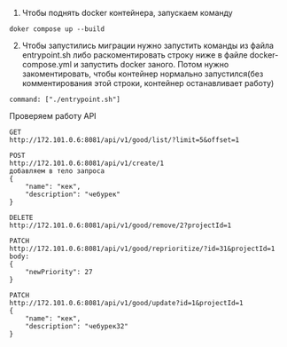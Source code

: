 1) Чтобы поднять docker контейнера, запускаем команду
```
doker compose up --build
```
2) Чтобы запустились миграции нужно запустить команды из файла entrypoint.sh
либо раскоментировать строку ниже в файле docker-compose.yml и запустить docker заного. Потом нужно закоментировать,
чтобы контейнер нормально запустился(без комментирования этой строки, контейнер останавливает работу)
```
command: ["./entrypoint.sh"]
```

Проверяем работу API
```
GET
http://172.101.0.6:8081/api/v1/good/list/?limit=5&offset=1

POST
http://172.101.0.6:8081/api/v1/create/1
добавляем в тело запроса
{
    "name": "кек",
    "description": "чебурек"
}

DELETE
http://172.101.0.6:8081/api/v1/good/remove/2?projectId=1

PATCH
http://172.101.0.6:8081/api/v1/good/reprioritize/?id=31&projectId=1
body:
{
    "newPriority": 27
}

PATCH
http://172.101.0.6:8081/api/v1/good/update?id=1&projectId=1
{
    "name": "кек",
    "description": "чебурек32"
}
```